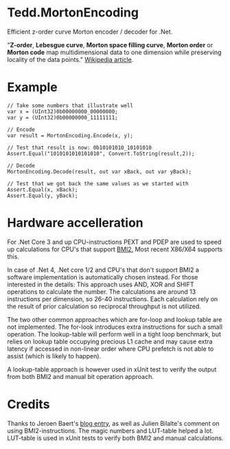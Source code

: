 # Tedd.MortonEncoding
Efficient z-order curve Morton encoder / decoder for .Net.

"**Z-order**, **Lebesgue curve**, **Morton space filling curve**,  **Morton order** or **Morton code** map multidimensional data to one dimension while preserving locality of the data points." [Wikipedia article](https://en.wikipedia.org/wiki/Z-order_curve).


# Example

    // Take some numbers that illustrate well
    var x = (UInt32)0b00000000_00000000;
    var y = (UInt32)0b00000000_11111111;

	// Encode
    var result = MortonEncoding.Encode(x, y);
    
    // Test that result is now: 0b10101010_10101010
    Assert.Equal("1010101010101010", Convert.ToString(result,2));
    
    // Decode
    MortonEncoding.Decode(result, out var xBack, out var yBack);

    // Test that we got back the same values as we started with
    Assert.Equal(x, xBack);
    Assert.Equal(y, yBack);

		

# Hardware accelleration
For .Net Core 3 and up CPU-instructions PEXT and PDEP are used to speed up calculations for CPU's that support [BMI2.](https://en.wikipedia.org/wiki/Bit_Manipulation_Instruction_Sets#BMI2_%28Bit_Manipulation_Instruction_Set_2%29) Most recent X86/X64 supports this.

In case of .Net 4, .Net core 1/2 and CPU's that don't support BMI2 a software implementation is automatically chosen  instead. For those interested in the details: This approach uses AND, XOR and SHIFT operations to calculate the number. The calculations are around 13 instructions per dimension, so 26-40 instructions. Each calculation rely on the result of prior calculation so reciprocal throughput is not utilized.

The two other common approaches which are for-loop and lookup table are not implemented. The for-look introduces extra instructions for such a small operation. The lookup-table will perform well in a tight loop benchmark, but relies on lookup table occupying precious L1 cache and may cause extra latency if accessed in non-linear order where CPU prefetch is not able to assist (which is likely to happen).

A lookup-table approach is however used in xUnit test to verify the output from both BMI2 and manual bit operation approach.

# Credits
Thanks to Jeroen Baert's [blog entry](https://www.forceflow.be/2013/10/07/morton-encodingdecoding-through-bit-interleaving-implementations/), as well as Julien Bilalte's comment on using BMI2-instructions. The magic numbers and LUT-table helped a lot. LUT-table is used in xUnit tests to verify both BMI2 and manual calculations.
